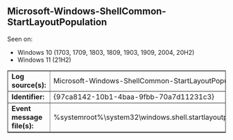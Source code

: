 ## Microsoft-Windows-ShellCommon-StartLayoutPopulation

Seen on:
* Windows 10 (1703, 1709, 1803, 1809, 1903, 1909, 2004, 20H2)
* Windows 11 (21H2)

<table border="1" class="docutils">
  <tbody>
    <tr>
      <td><b>Log source(s):</b></td>
      <td>Microsoft-Windows-ShellCommon-StartLayoutPopulation</td>
    </tr>
    <tr>
      <td><b>Identifier:</b></td>
      <td>{97ca8142-10b1-4baa-9fbb-70a7d11231c3}</td>
    </tr>
    <tr>
      <td><b>Event message file(s):</b></td>
      <td>%systemroot%\system32\windows.shell.startlayoutpopulationevents.dll</td>
    </tr>
  </tbody>
</table>

&nbsp;

